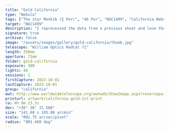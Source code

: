 ```yaml
---
title: "Gold California"
type: "Nebula"
tags: ["The star Menkib (ξ Per)", "46 Per", "NGC1499", "California Nebula"]
target: "NGC1499"
description: "I reprocessed the data from a previous shoot and love the results! Did you know that you can see California from the Oregon coast? Here is NGC1499, the California Nebula, straight from the roof of my garage in Newport."
signature: true
archive: false
image: "/assets/images/gallery/gold-california/thumb.jpg"
telescope: "William Optics Redcat 71"
length: 350mm
aperture: 71mm
folder: gold-california
exposure: 300
lights: 48
sessions: 1
firstCapture: 2023-10-01
lastCapture: 2023-10-01
group: "california"
wwt: http://www.worldwidetelescope.org/wwtweb/ShowImage.aspx?reverseparity=False&scale=2.746352&name=gold-california.jpg&imageurl=https://deepskyworkflows.com/assets/images/gallery/gold-california/gold-california.jpg&credits=Jeremy+Likness+at+DeepSkyWorkflows.com&creditsUrl=https://deepskyworkflows.com/about&ra=60.277739&dec=36.634964&x=1509.8&y=896.9&rotation=57.29&thumb=https://deepskyworkflows.com/assets/images/gallery/gold-california/thumb.jpg
printurl: artwork/california-gold-1st-print
ra: 4h 0m 23.3s
dec: "+36° 30' 31.586"
size: "141.60 x 105.00 arcmin"
scale: "002.75 arcsec/pixel"
radius: "001.468 deg"
---
```

